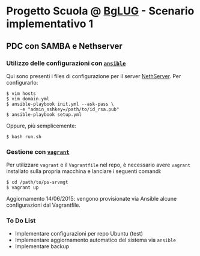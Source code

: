# Progetto Scuola @ [BgLUG](http://bglug.it) - Scenario implementativo 1 #
## PDC con SAMBA e Nethserver ##


### Utilizzo delle configurazioni con [`ansible`](http://www.ansible.com) ###

Qui sono presenti i files di configurazione per il server [NethServer](http://www.nethserver.org/).
Per configurarlo:

    $ vim hosts
    $ vim domain.yml
    $ ansible-playbook init.yml --ask-pass \
         -e "admin_sshkey=/path/to/id_rsa.pub"
    $ ansible-playbook setup.yml 

Oppure, più semplicemente:

    $ bash run.sh

### Gestione con [`vagrant`](http://www.vagrantup.com) ###

Per utilizzare `vagrant` e il `Vagrantfile` nel
repo, è necessario avere `vagrant` installato sulla propria macchina e
lanciare i seguenti comandi:

    $ cd /path/to/ps-srvmgt
    $ vagrant up

Aggiornamento 14/06/2015: vengono provisionate via Ansible alcune
configurazioni dal Vagrantfile.

### To Do List ###

* Implementare configurazioni per repo Ubuntu (test)
* Implementare aggiornamento automatico del sistema via `ansible`
* Implementare backup
